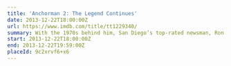 ```yaml
---
title: 'Anchorman 2: The Legend Continues'
date: 2013-12-22T18:00:00Z
url: https://www.imdb.com/title/tt1229340/
summary: With the 1970s behind him, San Diego’s top-rated newsman, Ron Burgundy, returns to take New York City’s first twenty-four-hour news channel by storm.
start: 2013-12-22T18:00:00Z
end: 2013-12-22T19:59:00Z
placeId: 9c2xrvf6+x6
---
```

